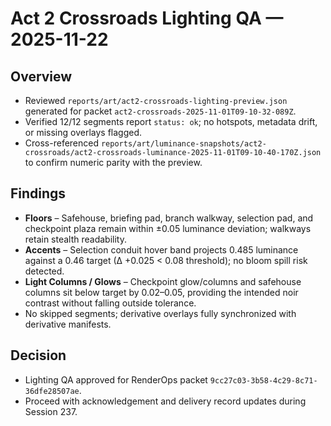 # Act 2 Crossroads Lighting QA — 2025-11-22

## Overview
- Reviewed `reports/art/act2-crossroads-lighting-preview.json` generated for packet `act2-crossroads-2025-11-01T09-10-32-089Z`.
- Verified 12/12 segments report `status: ok`; no hotspots, metadata drift, or missing overlays flagged.
- Cross-referenced `reports/art/luminance-snapshots/act2-crossroads/act2-crossroads-luminance-2025-11-01T09-10-40-170Z.json` to confirm numeric parity with the preview.

## Findings
- **Floors** – Safehouse, briefing pad, branch walkway, selection pad, and checkpoint plaza remain within ±0.05 luminance deviation; walkways retain stealth readability.
- **Accents** – Selection conduit hover band projects 0.485 luminance against a 0.46 target (∆ +0.025 < 0.08 threshold); no bloom spill risk detected.
- **Light Columns / Glows** – Checkpoint glow/columns and safehouse columns sit below target by 0.02–0.05, providing the intended noir contrast without falling outside tolerance.
- No skipped segments; derivative overlays fully synchronized with derivative manifests.

## Decision
- Lighting QA approved for RenderOps packet `9cc27c03-3b58-4c29-8c71-36dfe28507ae`.
- Proceed with acknowledgement and delivery record updates during Session 237.

